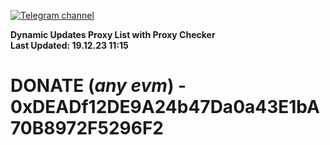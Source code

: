 [![Telegram channel](https://img.shields.io/endpoint?url=https://runkit.io/damiankrawczyk/telegram-badge/branches/master?url=https://t.me/n4z4v0d)](https://t.me/n4z4v0d) 

**Dynamic Updates Proxy List with Proxy Checker**  
**Last Updated: 19.12.23 11:15**

# DONATE (_any evm_) - 0xDEADf12DE9A24b47Da0a43E1bA70B8972F5296F2
